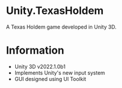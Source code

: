 # Unity.TexasHoldem
A Texas Holdem game developed in Unity 3D.

# Information
* Unity 3D v2022.1.0b1
* Implements Unity's new input system
* GUI designed using UI Toolkit
